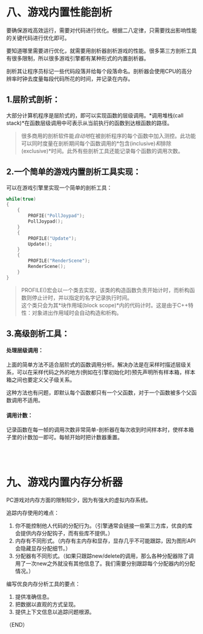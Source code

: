 # 八、游戏内置性能剖析  

要确保游戏高效运行，需要对代码进行优化。根据二八定律，只需要找出影响性能的关键代码进行优化即可。  

要知道哪里需要进行优化，就需要用剖析器剖析游戏的性能。很多第三方剖析工具有很多限制，所以很多游戏引擎都有某种形式的内置剖析器。  

剖析其让程序员标记一些代码段落并给每个段落命名。剖析器会使用CPU的高分辨率时钟去度量每段代码所花的时间，并记录在内存。    

## 1.层阶式剖析：    

大部分计算机程序是层阶式的，即可以实现函数的层级调用。*调用堆栈(call stack)*在函数层级调用中可表示从当前执行的函数到达根函数的路径。  

> 很多商用的剖析软件能*自动地*在被剖析程序的每个函数中加入测控。此功能可以同时度量在剖析期间每个函数调用的*包含(inclusive)*和*排除(exclusive)*时间。此外有些剖析工具还能记录每个函数的调用次数。  

## 2.一个简单的游戏内置剖析工具实现：      

可以在游戏引擎里实现一个简单的剖析工具：  
```CPP  
while(true)
{
    {
        PROFIE("PollJoypad");
        PollJoypad();
    }
    {
        PROFILE("Update");
        Update();
    }
    {
        PROFILE("RenderScene");
        RenderScene();
    }
}
```

> PROFILE()宏会以一个类去实现，该类的构造函数负责开始计时，而析构函数则停止计时，并以指定的名字记录执行时间。    
> 这个类只会为其*块作用域(block scope)*内的代码计时。这是由于C++特性：对象进出作用域时会自动构造和析构。  

## 3.高级剖析工具：      

#### 处理层级调用：  

上面的简单方法不适合层阶式的函数调用分析。解决办法是在采样时描述层级关系，可以在采样代码之外的地方(例如在引擎初始化时)预先声明所有样本箱，样本箱之间也要定义父子级关系。  

这种方法也有问题，即默认每个函数都只有一个父函数，对于一个函数被多个父函数调用不适用。  

#### 调用计数：  
记录函数在每一帧的调用次数非常简单-剖析器在每次收到时间样本时，使样本箱子里的计数加一即可。每帧开始时把计数器重置。    


<br />
<br />

# 九、游戏内置内存分析器    

PC游戏对内存方面的限制较少，因为有强大的虚拟内存系统。    

追踪内存使用的难点：  
1. 你不能控制他人代码的分配行为。（引擎通常会链接一些第三方库，优良的库会提供内存分配钩子，而有些库不提供。）    
2. 内存有不同形式。（内存有主内存和显存，显存几乎不可能跟踪，因为图形API会隐藏显存分配细节。）  
3. 分配器有不同形式。（如果只跟踪new/delete的调用，那么各种分配器除了调用了一次new之外就没有其他信息了。我们需要分别跟踪每个分配器内的分配情况。）  

编写优良内存分析工具的要点：  
1. 提供准确信息。  
2. 把数据以直观的方式呈现。  
3. 提供上下文信息以追踪问题根源。  


（END）  